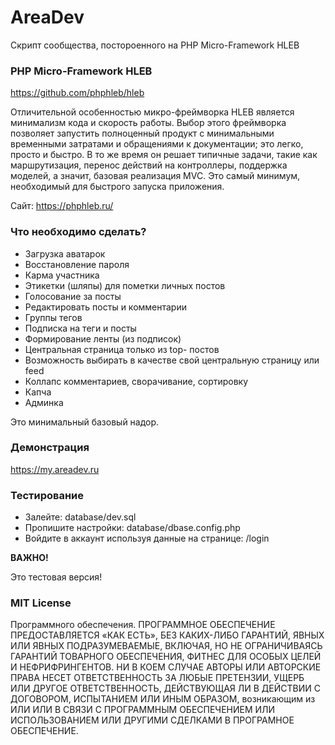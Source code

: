 # AreaDev
Скрипт сообщества, постороенного на PHP Micro-Framework HLEB

### PHP Micro-Framework HLEB
https://github.com/phphleb/hleb

Отличительной особенностью микро-фреймворка HLEB является минимализм кода и скорость работы. Выбор этого фреймворка позволяет запустить полноценный продукт с минимальными временными затратами и обращениями к документации; это легко, просто и быстро. В то же время он решает типичные задачи, такие как маршрутизация, перенос действий на контроллеры, поддержка моделей, а значит, базовая реализация MVC. Это самый минимум, необходимый для быстрого запуска приложения.

Сайт: https://phphleb.ru/

### Что необходимо сделать?

* Загрузка аватарок
* Восстановление пароля
* Карма участника
* Этикетки (шляпы) для пометки личных постов
* Голосование за посты
* Редактировать посты и комментарии
* Группы тегов
* Подписка на теги и посты
* Формирование ленты (из подписок)
* Центральная страница только из top- постов
* Возможность выбирать в качестве свой центральную страницу или feed
* Коллапс комментариев, сворачивание, сортировку
* Капча
* Админка

Это минимальный базовый надор.


### Демонстрация
https://my.areadev.ru

### Тестирование

* Залейте: database/dev.sql
* Пропишите настройки: database/dbase.config.php
* Войдите в аккаунт используя данные на странице: /login

**ВАЖНО!**

Это тестовая версия!


### MIT License

Программного обеспечения. ПРОГРАММНОЕ ОБЕСПЕЧЕНИЕ ПРЕДОСТАВЛЯЕТСЯ «КАК ЕСТЬ», БЕЗ КАКИХ-ЛИБО ГАРАНТИЙ, ЯВНЫХ ИЛИ ЯВНЫХ ПОДРАЗУМЕВАЕМЫЕ, ВКЛЮЧАЯ, НО НЕ ОГРАНИЧИВАЯСЬ ​​ГАРАНТИЙ ТОВАРНОГО ОБЕСПЕЧЕНИЯ, ФИТНЕС ДЛЯ ОСОБЫХ ЦЕЛЕЙ И НЕФРИФРИНГЕНТОВ. НИ В КОЕМ СЛУЧАЕ АВТОРЫ ИЛИ АВТОРСКИЕ ПРАВА НЕСЕТ ОТВЕТСТВЕННОСТЬ ЗА ЛЮБЫЕ ПРЕТЕНЗИИ, УЩЕРБ ИЛИ ДРУГОЕ ОТВЕТСТВЕННОСТЬ, ДЕЙСТВУЮЩАЯ ЛИ В ДЕЙСТВИИ С ДОГОВОРОМ, ИСПЫТАНИЕМ ИЛИ ИНЫМ ОБРАЗОМ, возникающим из ИЛИ ИЛИ В СВЯЗИ С ПРОГРАММНЫМ ОБЕСПЕЧЕНИЕМ ИЛИ ИСПОЛЬЗОВАНИЕМ ИЛИ ДРУГИМИ СДЕЛКАМИ В ПРОГРАМНОЕ ОБЕСПЕЧЕНИЕ.